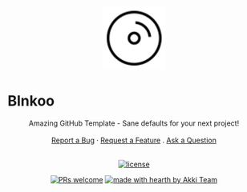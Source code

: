 <h1 align="center">
  <a href="https://github.com/aakki16/Blnkoo">
    <img src="./logo.svg" alt="Logo" width="125" height="125">
  </a>
</h1>

# Blnkoo

<div align="center">
  Amazing GitHub Template - Sane defaults for your next project!
  <br />
  <br />
  <a href="https://github.com/aakki16/Blnkoo/issues/new?assignees=&labels=bug&template=01_BUG_REPORT.md&title=bug%3A+">Report a Bug</a>
  ·
  <a href="https://github.com/aakki16/Blnkoo/issues/new?assignees=&labels=enhancement&template=02_FEATURE_REQUEST.md&title=feat%3A+">Request a Feature</a>
  .
  <a href="https://github.com/aakki16/Blnkoo/discussions">Ask a Question</a>
</div>

<div align="center">
<br />

[![license](https://img.shields.io/github/license/aakki16/amazing-github-template.svg?style=flat-square)](LICENSE)

[![PRs welcome](https://img.shields.io/badge/PRs-welcome-ff69b4.svg?style=flat-square)](https://github.com/dec0dOS/amazing-github-template/issues?q=is%3Aissue+is%3Aopen+label%3A%22help+wanted%22)
[![made with hearth by Akki Team](https://img.shields.io/badge/made%20with%20%E2%99%A5%20by-dec0dOS-ff1414.svg?style=flat-square)](https://github.com/dec0dOS)

</div>
